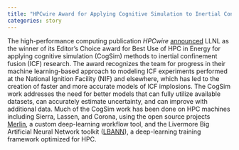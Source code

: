 ```yaml
---
title: "HPCwire Award for Applying Cognitive Simulation to Inertial Confinement Fusion"
categories: story
---
```


The high-performance computing publication *HPCwire* [announced](https://www.llnl.gov/news/llnl-researchers-win-hpcwire-award-applying-cognitive-simulation-inertial-confinement-fusion) LLNL as the winner of its Editor’s Choice award for Best Use of HPC in Energy for applying cognitive simulation (CogSim) methods to inertial confinement fusion (ICF) research. The award recognizes the team for progress in their machine learning-based approach to modeling ICF experiments performed at the National Ignition Facility (NIF) and elsewhere, which has led to the creation of faster and more accurate models of ICF implosions. The CogSim work addresses the need for better models that can fully utilize available datasets, can accurately estimate uncertainty, and can improve with additional data. Much of the CogSim work has been done on HPC machines including Sierra, Lassen, and Corona, using the open source projects [Merlin](https://github.com/LLNL/merlin), a custom deep-learning workflow tool, and the Livermore Big Artificial Neural Network toolkit ([LBANN](https://github.com/LLNL/lbann)), a deep-learning training framework optimized for HPC.
